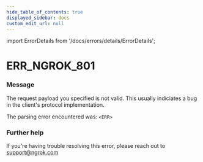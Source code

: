 ```yaml
---
hide_table_of_contents: true
displayed_sidebar: docs
custom_edit_url: null
---
```


import ErrorDetails from '/docs/errors/details/ErrorDetails';

# ERR_NGROK_801

### Message
The request payload you specified is not valid.
This usually indiciates a bug in the client's protocol implementation.

The parsing error encountered was:
`<ERR>`

### Further help
If you're having trouble resolving this error, please reach out to [support@ngrok.com](mailto:support@ngrok.com?subject=Help%20with%20ERR_NGROK_801)

<ErrorDetails error='err_ngrok_801' />
